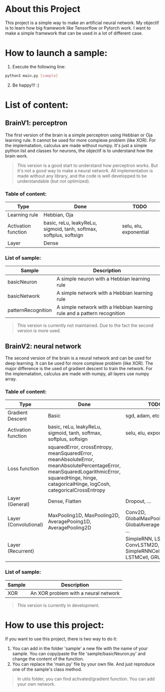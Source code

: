 # About this Project
This project is a simple way to make an artificial neural network. My objectif is to learn how big framework like Tensorflow or Pytorch work. I want to make a simple framework that can be used in a lot of different case.

# How to launch a sample:

1. Execute the following line:
```sh
python3 main.py [sample]
```
2. Be happy!!! :)

# List of content:

## BrainV1: perceptron

The first version of the brain is a simple perceptron using Hebbian or Oja learning rule. It cannot be used for more complexe problem (like XOR).
For the implematation, calculus are made without numpy. It's just a simple python list and classes for neurons, the objectif is to understand how the brain work.

> This version is a good start to understand how perceptron works. But it's not a good way to make a neural network. All implementation is made without any library, and the code is well developped to be understandable (but not optimized).

### Table of content:

| Type | Done | TODO |
| ------ | ------ | ------ |
| Learning rule | Hebbian, Oja | |
| Activation function | basic, reLu, leakyReLu, sigmoid, tanh, softmax, softplus, softsign | selu, elu, exponential |
| Layer | Dense | |

### List of sample:

| Sample | Description |
| ------ | ------ |
| basicNeuron | A simple neuron with a Hebbian learning rule |
| basicNetwork | A simple network with a Hebbian learning rule |
| patternRecognition | A simple network with a Hebbian learning rule and a pattern recognition |

> This version is currently not maintained. Due to the fact the second version is more used.

## BrainV2: neural network

The second version of the brain is a neural network and can be used for deep learning. It can be used for more complexe problem (like XOR). The major difference is the used of gradient descent to train the network. For the implematation, calculus are made with numpy, all layers use numpy array.

### Table of content:

| Type | Done | TODO |
| ------ | ------ | ------ |
| Gradient Descent | Basic | sgd, adam, etc|
| Activation function | basic, reLu, leakyReLu, sigmoid, tanh, softmax, softplus, softsign | selu, elu, exponential |
| Loss function | squaredError, crossEntropy, meanSquaredError, meanAbsoluteError, meanAbsolutePercentageError, meanSquaredLogarithmicError, squaredHinge, hinge, catagoricalHinge, logCosh, categoricalCrossEntropy | |
| Layer (General) | Dense, Flatten | Dropout, ... |
| Layer (Convolutional) | MaxPooling1D, MaxPooling2D, AveragePooing1D, AveragePooling2D | Conv2D, GlobalMaxPooling2D, GlobalAveragePooling2D, ... |
| Layer (Recurrent) | | SimpleRNN, LSTM, GRU, ConvLSTM2D, SimpleRNNCell, LSTMCell, GRUCell, ... |

### List of sample:

| Sample | Description |
| ------ | ------ |
| XOR | An XOR problem with a neural network |

> This version is currently in development.

# How to use this project:
If you want to use this project, there is two way to do it:
1. You can add in the folder 'sample' a new file with the name of your sample. You can copy/paste the file 'sample/basicNeuron.py' and change the content of the function.
2. You can replace the 'main.py' file by your own file. And just reproduce one of the sample's class method.

> In utils folder, you can find activated/gradient function. You can add your own network.
